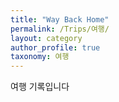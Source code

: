 ```yaml
---
title: "Way Back Home"
permalink: /Trips/여행/
layout: category
author_profile: true
taxonomy: 여행
---
```


여행 기록입니다

